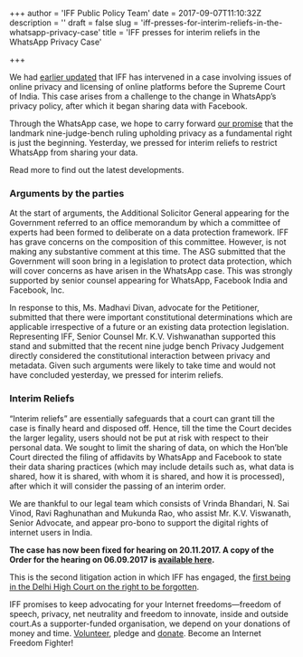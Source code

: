 +++
author = 'IFF Public Policy Team'
date = 2017-09-07T11:10:32Z
description = ''
draft = false
slug = 'iff-presses-for-interim-reliefs-in-the-whatsapp-privacy-case'
title = 'IFF presses for interim reliefs in the WhatsApp Privacy Case'

+++


We had [earlier updated](https://www.internetfreedom.in/iff-will-represent-your-digital-rights-in-the-whatsapp-privacy-case/) that IFF has intervened in a case involving issues of online privacy and licensing of online platforms before the Supreme Court of India. This case arises from a challenge to the change in WhatsApp’s privacy policy, after which it began sharing data with Facebook. 

Through the WhatsApp case, we hope to carry forward [our promise](https://internetfreedom.in/statement-on-right-to-privacy/) that the landmark nine-judge-bench ruling upholding privacy as a fundamental right is just the beginning. Yesterday, we pressed for interim reliefs to restrict WhatsApp from sharing your data.

Read more to find out the latest developments.

### Arguments by the parties

At the start of arguments, the Additional Solicitor General appearing for the Government referred to an office memorandum by which a committee of experts had been formed to deliberate on a data protection framework. IFF has grave concerns on the composition of this committee. However, is not making any substantive comment at this time. The ASG submitted that the Government will soon bring in a legislation to protect data protection, which will cover concerns as have arisen in the WhatsApp case. This was strongly supported by senior counsel appearing for WhatsApp, Facebook India and Facebook, Inc.

In response to this, Ms. Madhavi Divan, advocate for the Petitioner, submitted that there were important constitutional determinations which are applicable irrespective of a future or an existing data protection legislation. Representing IFF, Senior Counsel Mr. K.V. Vishwanathan supported this stand and submitted that the recent nine judge bench Privacy Judgement directly considered the constitutional interaction between privacy and metadata. Given such arguments were likely to take time and would not have concluded yesterday, we pressed for interim reliefs.

### Interim Reliefs

“Interim reliefs” are essentially safeguards that a court can grant till the case is finally heard and disposed off. Hence, till the time the Court decides the larger legality, users should not be put at risk with respect to their personal data. We sought to limit the sharing of data, on which the Hon’ble Court directed the filing of affidavits by WhatsApp and Facebook to state their data sharing practices (which may include details such as, what data is shared, how it is shared, with whom it is shared, and how it is processed), after which it will consider the passing of an interim order. 

We are thankful to our legal team which consists of Vrinda Bhandari, N. Sai Vinod, Ravi Raghunathan and Mukunda Rao, who assist Mr. K.V. Viswanath, Senior Advocate, and appear pro-bono to support the digital rights of internet users in India. 

**The case has now been fixed for hearing on 20.11.2017. A copy of the Order for the hearing on 06.09.2017 is [available here](https://drive.google.com/file/d/0B9LKE-1DkhtFbl9tS0pTWTR0ZTg/view?usp=sharing).**

This is the second litigation action in which IFF has engaged, the [first being in the Delhi High Court on the right to be forgotten](https://www.internetfreedom.in/intervention-in-the-high-court-of-delhi-on-the-right-to-be-forgotten/).

IFF promises to keep advocating for your Internet freedoms—freedom of speech, privacy, net neutrality and freedom to innovate, inside and outside court.As a supporter-funded organisation, we depend on your donations of money and time. [Volunteer](https://internetfreedom.in/support/), pledge and [donate](https://internetfreedom.in/donate/). Become an Internet Freedom Fighter!

